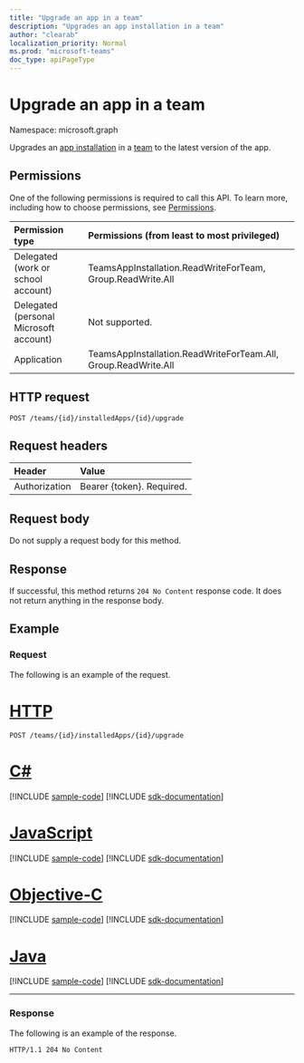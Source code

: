 ```yaml
---
title: "Upgrade an app in a team"
description: "Upgrades an app installation in a team"
author: "clearab"
localization_priority: Normal
ms.prod: "microsoft-teams"
doc_type: apiPageType
---
```


# Upgrade an app in a team

Namespace: microsoft.graph

Upgrades an [app installation](../resources/teamsappinstallation.md) in a [team](../resources/team.md)
to the latest version of the app.

## Permissions

One of the following permissions is required to call this API. To learn more, including how to choose permissions, see [Permissions](/graph/permissions-reference).

|Permission type      | Permissions (from least to most privileged)              |
|:--------------------|:---------------------------------------------------------|
|Delegated (work or school account) | TeamsAppInstallation.ReadWriteForTeam, Group.ReadWrite.All |
|Delegated (personal Microsoft account) | Not supported.    |
|Application | TeamsAppInstallation.ReadWriteForTeam.All, Group.ReadWrite.All |

## HTTP request
<!-- { "blockType": "ignored" } -->
```http
POST /teams/{id}/installedApps/{id}/upgrade
```

## Request headers

| Header       | Value |
|:---------------|:--------|
| Authorization  | Bearer {token}. Required.  |

## Request body

Do not supply a request body for this method.

## Response

If successful, this method returns `204 No Content` response code. It does not return anything in the response body.

## Example

### Request

The following is an example of the request.

# [HTTP](#tab/http)
<!-- {
  "blockType": "request",
  "name": "upgrade_teamsapp"
}-->

```http
POST /teams/{id}/installedApps/{id}/upgrade
```
# [C#](#tab/csharp)
[!INCLUDE [sample-code](../includes/snippets/csharp/upgrade-teamsapp-csharp-snippets.md)]
[!INCLUDE [sdk-documentation](../includes/snippets/snippets-sdk-documentation-link.md)]

# [JavaScript](#tab/javascript)
[!INCLUDE [sample-code](../includes/snippets/javascript/upgrade-teamsapp-javascript-snippets.md)]
[!INCLUDE [sdk-documentation](../includes/snippets/snippets-sdk-documentation-link.md)]

# [Objective-C](#tab/objc)
[!INCLUDE [sample-code](../includes/snippets/objc/upgrade-teamsapp-objc-snippets.md)]
[!INCLUDE [sdk-documentation](../includes/snippets/snippets-sdk-documentation-link.md)]

# [Java](#tab/java)
[!INCLUDE [sample-code](../includes/snippets/java/upgrade-teamsapp-java-snippets.md)]
[!INCLUDE [sdk-documentation](../includes/snippets/snippets-sdk-documentation-link.md)]

---


### Response

The following is an example of the response. 

<!-- {
  "blockType": "response",
  "name": "upgrade_teamsapp",
  "truncated": true
} -->

```http
HTTP/1.1 204 No Content
```

<!-- uuid: 8fcb5dbc-d5aa-4681-8e31-b001d5168d79
2015-10-25 14:57:30 UTC -->
<!-- {
  "type": "#page.annotation",
  "description": "Get team",
  "keywords": "",
  "section": "documentation",
  "tocPath": ""
}-->
